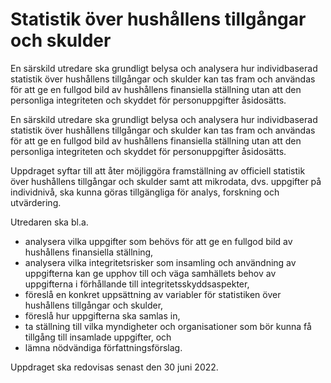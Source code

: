 # Statistik över hushållens tillgångar och skulder

En särskild utredare ska grundligt belysa och analysera hur individbaserad statistik över hushållens tillgångar och skulder kan tas fram och användas för att ge en fullgod bild av hushållens finansiella ställning utan att den personliga integriteten och skyddet för personuppgifter åsidosätts.

En särskild utredare ska grundligt belysa och analysera hur individbaserad statistik över hushållens tillgångar och skulder kan tas fram och användas för att ge en fullgod bild av hushållens finansiella ställning utan att den personliga integriteten och skyddet för personuppgifter åsidosätts.

Uppdraget syftar till att åter möjliggöra framställning av officiell statistik över hushållens tillgångar och skulder samt att mikrodata, dvs. uppgifter på individnivå, ska kunna göras tillgängliga för analys, forskning och utvärdering.

Utredaren ska bl.a.

* analysera vilka uppgifter som behövs för att ge en fullgod bild av hushållens finansiella ställning,
* analysera vilka integritetsrisker som insamling och användning av uppgifterna kan ge upphov till och väga samhällets behov av uppgifterna i förhållande till integritetsskyddsaspekter,
* föreslå en konkret uppsättning av variabler för statistiken över hushållens tillgångar och skulder,
* föreslå hur uppgifterna ska samlas in,
* ta ställning till vilka myndigheter och organisationer som bör kunna få tillgång till insamlade uppgifter, och
* lämna nödvändiga författningsförslag.

Uppdraget ska redovisas senast den 30 juni 2022.
